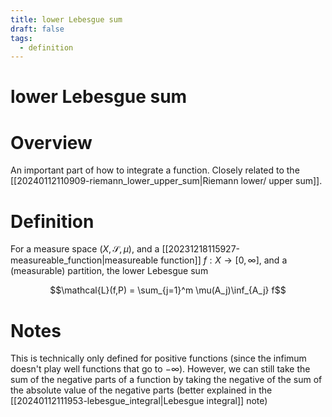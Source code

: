 ```yaml
---
title: lower Lebesgue sum
draft: false
tags:
  - definition
---
```

# lower Lebesgue sum

# Overview
An important part of how to integrate a function. Closely related to the [[20240112110909-riemann_lower_upper_sum|Riemann lower/ upper sum]].

# Definition
For a measure space $(X, \mathcal{S}, \mu)$, and a [[20231218115927-measureable_function|measureable function]] $f:X \to [0, \infty]$, and a (measurable) partition, the lower Lebesgue sum

$$\mathcal{L}(f,P) = \sum_{j=1}^m \mu(A_j)\inf_{A_j} f$$

# Notes
This is technically only defined for positive functions (since the infimum doesn't play well functions that go to $-\infty$).
However, we can still take the sum of the negative parts of a function by taking the negative of the sum of the absolute value of the negative parts (better explained in the [[20240112111953-lebesgue_integral|Lebesgue integral]] note)
